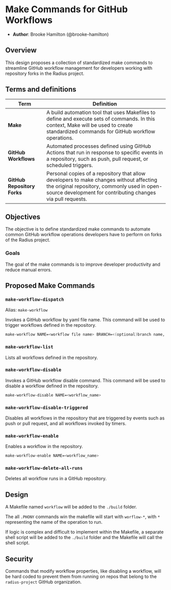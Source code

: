 # Make Commands for GitHub Workflows

* **Author**: Brooke Hamilton (@brooke-hamilton)

## Overview

This design proposes a collection of standardized make commands to streamline GitHub workflow management for developers working with repository forks in the Radius project.

## Terms and definitions

| Term | Definition |
|------|------------|
| **Make** | A build automation tool that uses Makefiles to define and execute sets of commands. In this context, Make will be used to create standardized commands for GitHub workflow operations. |
| **GitHub Workflows** | Automated processes defined using GitHub Actions that run in response to specific events in a repository, such as push, pull request, or scheduled triggers. |
| **GitHub Repository Forks** | Personal copies of a repository that allow developers to make changes without affecting the original repository, commonly used in open-source development for contributing changes via pull requests. |

## Objectives

The objective is to define standardized make commands to automate common GitHub workflow operations developers have to perform on forks of the Radius project.

### Goals

The goal of the make commands is to improve developer productivity and reduce manual errors.

## Proposed Make Commands

### `make-workflow-dispatch`

Alias: `make-workflow`

Invokes a GitHub workflow by yaml file name. This command will be used to trigger workflows defined in the repository.

```bash
make-workflow NAME=<workflow file name> BRANCH=<(optional)branch name, defaults to current branch>
```

### `make-workflow-list`

Lists all workflows defined in the repository.

### `make-workflow-disable`

Invokes a GitHub workflow disable command. This command will be used to disable a workflow defined in the repository.

```bash
make-workflow-disable NAME=<workflow_name>
```

### `make-workflow-disable-triggered`

Disables all workflows in the repository that are triggered by events such as push or pull request, and all workflows invoked by timers.

### `make-workflow-enable`

Enables a workflow in the repository.

```bash
make-workflow-enable NAME=<workflow_name>
```

### `make-workflow-delete-all-runs`

Deletes all workflow runs in a GitHub repository.

## Design

A Makefile named `workflow` will be added to the `./build` folder.

The all `.PHONY` commands win the makefile will start with `worflow-*`, with `*` representing the name of the operation to run.

If logic is complex and difficult to implement within the Makefile, a separate shell script will be added to the `./build` folder and the Makefile will call the shell script.

## Security

Commands that modify workflow properties, like disabling a workflow, will be hard coded to prevent them from running on repos that belong to the `radius-project` GitHub organization.

<!--
## Design Review Notes
-->